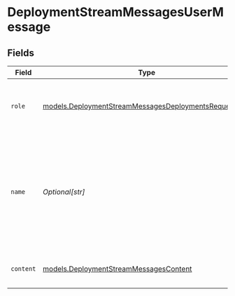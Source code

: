 # DeploymentStreamMessagesUserMessage


## Fields

| Field                                                                                                                        | Type                                                                                                                         | Required                                                                                                                     | Description                                                                                                                  |
| ---------------------------------------------------------------------------------------------------------------------------- | ---------------------------------------------------------------------------------------------------------------------------- | ---------------------------------------------------------------------------------------------------------------------------- | ---------------------------------------------------------------------------------------------------------------------------- |
| `role`                                                                                                                       | [models.DeploymentStreamMessagesDeploymentsRequestRole](../models/deploymentstreammessagesdeploymentsrequestrole.md)         | :heavy_check_mark:                                                                                                           | The role of the messages author, in this case `user`.                                                                        |
| `name`                                                                                                                       | *Optional[str]*                                                                                                              | :heavy_minus_sign:                                                                                                           | An optional name for the participant. Provides the model information to differentiate between participants of the same role. |
| `content`                                                                                                                    | [models.DeploymentStreamMessagesContent](../models/deploymentstreammessagescontent.md)                                       | :heavy_check_mark:                                                                                                           | The contents of the user message.                                                                                            |